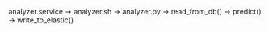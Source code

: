 analyzer.service
  -> analyzer.sh
    -> analyzer.py
       -> read_from_db()
       -> predict()
       -> write_to_elastic()
